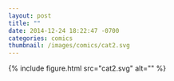 ```yaml
---
layout: post
title: ""
date: 2014-12-24 18:22:47 -0700
categories: comics
thumbnail: /images/comics/cat2.svg
---
```


{% include figure.html src="cat2.svg" alt="" %}
